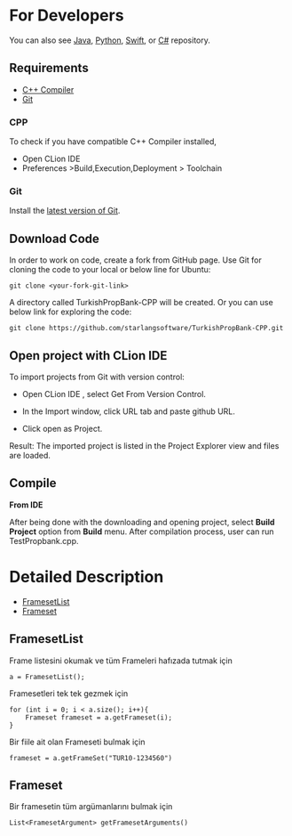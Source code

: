 For Developers
============

You can also see [Java](https://github.com/starlangsoftware/TurkishPropBank), [Python](https://github.com/starlangsoftware/TurkishPropBank-Py), [Swift](https://github.com/starlangsoftware/TurkishPropBank-Swift), or [C#](https://github.com/starlangsoftware/TurkishPropBank-CS) repository.

## Requirements

* [C++ Compiler](#cpp)
* [Git](#git)


### CPP
To check if you have compatible C++ Compiler installed,
* Open CLion IDE 
* Preferences >Build,Execution,Deployment > Toolchain  

### Git

Install the [latest version of Git](https://git-scm.com/book/en/v2/Getting-Started-Installing-Git).

## Download Code

In order to work on code, create a fork from GitHub page. 
Use Git for cloning the code to your local or below line for Ubuntu:

	git clone <your-fork-git-link>

A directory called TurkishPropBank-CPP will be created. Or you can use below link for exploring the code:

	git clone https://github.com/starlangsoftware/TurkishPropBank-CPP.git

## Open project with CLion IDE

To import projects from Git with version control:

* Open CLion IDE , select Get From Version Control.

* In the Import window, click URL tab and paste github URL.

* Click open as Project.

Result: The imported project is listed in the Project Explorer view and files are loaded.


## Compile

**From IDE**

After being done with the downloading and opening project, select **Build Project** option from **Build** menu. After compilation process, user can run TestPropbank.cpp.

Detailed Description
============

+ [FramesetList](#framesetlist)
+ [Frameset](#frameset)

## FramesetList

Frame listesini okumak ve tüm Frameleri hafızada tutmak için

	a = FramesetList();

Framesetleri tek tek gezmek için

	for (int i = 0; i < a.size(); i++){
		Frameset frameset = a.getFrameset(i);
	}

Bir fiile ait olan Frameseti bulmak için

	frameset = a.getFrameSet("TUR10-1234560")

## Frameset

Bir framesetin tüm argümanlarını bulmak için

	List<FramesetArgument> getFramesetArguments()

